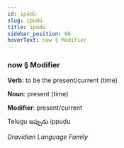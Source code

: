 ```yaml
---
id: ipüdü
slug: ipüdü
title: ipüdü
sidebar_position: 66
hoverText: now § Modifier
---
```


### now § Modifier

**Verb**: to be the present/current (time)

**Noun**: present (time)

**Modifier**: present/current

Telugu ఇప్పుడు ippuḍu 

*Dravidian Language Family*
